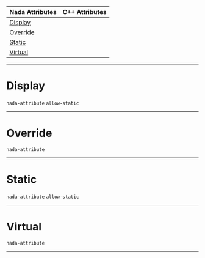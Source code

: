 |Nada Attributes|C++ Attributes|
|---|---|
|[ Display](https://github.com/ZilchEngine/ZilchDocs/blob/master/code_reference/attribute_reference/function_attribute_reference.md#display)| |
|[ Override](https://github.com/ZilchEngine/ZilchDocs/blob/master/code_reference/attribute_reference/function_attribute_reference.md#override)| |
|[ Static](https://github.com/ZilchEngine/ZilchDocs/blob/master/code_reference/attribute_reference/function_attribute_reference.md#static)| |
|[ Virtual](https://github.com/ZilchEngine/ZilchDocs/blob/master/code_reference/attribute_reference/function_attribute_reference.md#virtual)| |



---  
 #  Display

 `nada-attribute` `allow-static`


---  
 #  Override

 `nada-attribute`


---  
 #  Static

 `nada-attribute` `allow-static`


---  
 #  Virtual

 `nada-attribute`


---  
 

 